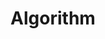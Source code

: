 ---
layout: tag-list
type: tag
title: Algorithm
slug: algorithm
category: develog
sidebar: true
order: 1
description: >
   Algorithm study / Problem solutions
---